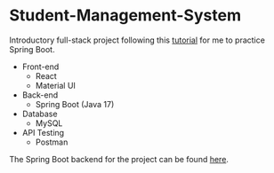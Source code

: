 # Student-Management-System
Introductory full-stack project following this [tutorial](https://www.youtube.com/watch?v=O_XL9oQ1_To) for me to practice Spring Boot.

- Front-end
  - React
  - Material UI
- Back-end
  - Spring Boot (Java 17)
- Database
  - MySQL
- API Testing
  - Postman

The Spring Boot backend for the project can be found [here](https://github.com/kienmarkdo/Student-Management-System-Backend).

